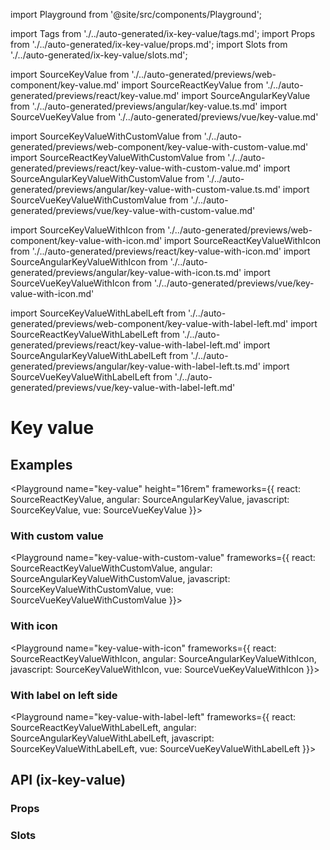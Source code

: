 import Playground from '@site/src/components/Playground';

import Tags from './../auto-generated/ix-key-value/tags.md';
import Props from './../auto-generated/ix-key-value/props.md';
import Slots from './../auto-generated/ix-key-value/slots.md';

import SourceKeyValue from './../auto-generated/previews/web-component/key-value.md'
import SourceReactKeyValue from './../auto-generated/previews/react/key-value.md'
import SourceAngularKeyValue from './../auto-generated/previews/angular/key-value.ts.md'
import SourceVueKeyValue from './../auto-generated/previews/vue/key-value.md'

import SourceKeyValueWithCustomValue from './../auto-generated/previews/web-component/key-value-with-custom-value.md'
import SourceReactKeyValueWithCustomValue from './../auto-generated/previews/react/key-value-with-custom-value.md'
import SourceAngularKeyValueWithCustomValue from './../auto-generated/previews/angular/key-value-with-custom-value.ts.md'
import SourceVueKeyValueWithCustomValue from './../auto-generated/previews/vue/key-value-with-custom-value.md'

import SourceKeyValueWithIcon from './../auto-generated/previews/web-component/key-value-with-icon.md'
import SourceReactKeyValueWithIcon from './../auto-generated/previews/react/key-value-with-icon.md'
import SourceAngularKeyValueWithIcon from './../auto-generated/previews/angular/key-value-with-icon.ts.md'
import SourceVueKeyValueWithIcon from './../auto-generated/previews/vue/key-value-with-icon.md'

import SourceKeyValueWithLabelLeft from './../auto-generated/previews/web-component/key-value-with-label-left.md'
import SourceReactKeyValueWithLabelLeft from './../auto-generated/previews/react/key-value-with-label-left.md'
import SourceAngularKeyValueWithLabelLeft from './../auto-generated/previews/angular/key-value-with-label-left.ts.md'
import SourceVueKeyValueWithLabelLeft from './../auto-generated/previews/vue/key-value-with-label-left.md'

# Key value

<Tags />

## Examples

<Playground
name="key-value" height="16rem"
frameworks={{
  react: SourceReactKeyValue,
  angular: SourceAngularKeyValue,
  javascript: SourceKeyValue,
  vue: SourceVueKeyValue
}}>
</Playground>

### With custom value

<Playground
name="key-value-with-custom-value"
frameworks={{
  react: SourceReactKeyValueWithCustomValue,
  angular: SourceAngularKeyValueWithCustomValue,
  javascript: SourceKeyValueWithCustomValue,
  vue: SourceVueKeyValueWithCustomValue
}}>
</Playground>

### With icon

<Playground
name="key-value-with-icon"
frameworks={{
  react: SourceReactKeyValueWithIcon,
  angular: SourceAngularKeyValueWithIcon,
  javascript: SourceKeyValueWithIcon,
  vue: SourceVueKeyValueWithIcon
}}>
</Playground>

### With label on left side

<Playground
name="key-value-with-label-left"
frameworks={{
  react: SourceReactKeyValueWithLabelLeft,
  angular: SourceAngularKeyValueWithLabelLeft,
  javascript: SourceKeyValueWithLabelLeft,
  vue: SourceVueKeyValueWithLabelLeft
}}>
</Playground>

## API (ix-key-value)

### Props

<Props />

### Slots

<Slots />
